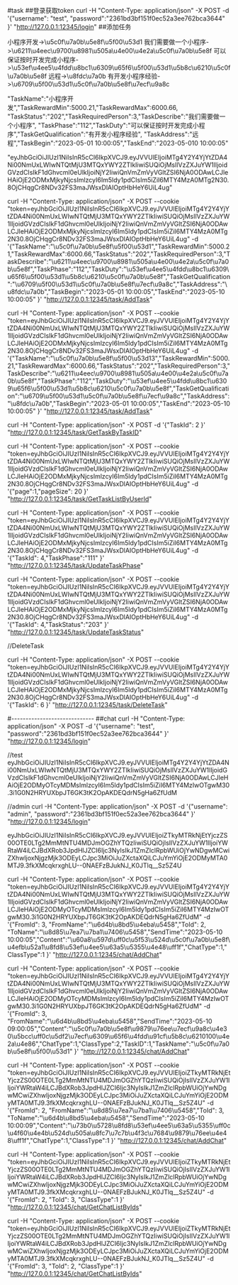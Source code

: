 #task
##登录获取token
curl -H "Content-Type: application/json" -X POST -d '{"username": "test", "password":"2361bd3bf151f0ec52a3ee762bca3644" }' "http://127.0.0.1:12345/login"
##添加任务 

小程序开发->\u5c0f\u7a0b\u5e8f\u5f00\u53d1
我们需要做一个小程序->\u6211\u4eec\u9700\u8981\u505a\u4e00\u4e2a\u5c0f\u7a0b\u5e8f
可以保证按时开发完成小程序->\u53ef\u4ee5\u4fdd\u8bc1\u6309\u65f6\u5f00\u53d1\u5b8c\u6210\u5c0f\u7a0b\u5e8f
远程->\u8fdc\u7a0b
有开发小程序经验->\u6709\u5f00\u53d1\u5c0f\u7a0b\u5e8f\u7ecf\u9a8c

"TaskName":"小程序开发","TaskRewardMin":5000.21,"TaskRewardMax":6000.66,
"TaskStatus":"202","TaskRequiredPerson":3,"TaskDescribe":"我们需要做一个小程序",
"TaskPhase":"112","TaskDuty":"可以保证按时开发完成小程序","TaskGetQualification":"有开发小程序经验",
"TaskAddress":"远程","TaskBegin":"2023-05-01 10:00:05","TaskEnd":"2023-05-010 10:00:05"                             

"eyJhbGciOiJIUzI1NiIsInR5cCI6IkpXVCJ9.eyJVVUlEIjoiMTg4Y2Y4YjYtZDA4Ni00NmUxLWIwNTQtMjU3MTQxYWY2ZTlkIiwiSUQiOjMsIlVzZXJuYW1lIjoidGVzdCIsIkF1dGhvcml0eUlkIjoiNjY2IiwiQnVmZmVyVGltZSI6NjA0ODAwLCJleHAiOjE2ODMxMjkyNjcsImlzcyI6Im5ldy1pdCIsIm5iZiI6MTY4MzA0MTg2N30.8OjCHqgCr8NDv32FS3maJWsxDlAIOptHbHeY6UiL4ug"

curl -H "Content-Type: application/json" -X POST --cookie "token=eyJhbGciOiJIUzI1NiIsInR5cCI6IkpXVCJ9.eyJVVUlEIjoiMTg4Y2Y4YjYtZDA4Ni00NmUxLWIwNTQtMjU3MTQxYWY2ZTlkIiwiSUQiOjMsIlVzZXJuYW1lIjoidGVzdCIsIkF1dGhvcml0eUlkIjoiNjY2IiwiQnVmZmVyVGltZSI6NjA0ODAwLCJleHAiOjE2ODMxMjkyNjcsImlzcyI6Im5ldy1pdCIsIm5iZiI6MTY4MzA0MTg2N30.8OjCHqgCr8NDv32FS3maJWsxDlAIOptHbHeY6UiL4ug" -d '{"TaskName":"\u5c0f\u7a0b\u5e8f\u5f00\u53d1","TaskRewardMin":5000.21,"TaskRewardMax":6000.66,"TaskStatus":"202","TaskRequiredPerson":3,"TaskDescribe":"\u6211\u4eec\u9700\u8981\u505a\u4e00\u4e2a\u5c0f\u7a0b\u5e8f","TaskPhase":"112","TaskDuty":"\u53ef\u4ee5\u4fdd\u8bc1\u6309\u65f6\u5f00\u53d1\u5b8c\u6210\u5c0f\u7a0b\u5e8f","TaskGetQualification":"\u6709\u5f00\u53d1\u5c0f\u7a0b\u5e8f\u7ecf\u9a8c","TaskAddress":"\u8fdc\u7a0b","TaskBegin":"2023-05-01 10:00:05","TaskEnd":"2023-05-10 10:00:05"   }' "http://127.0.0.1:12345/task/AddTask"

curl -H "Content-Type: application/json" -X POST --cookie "token=eyJhbGciOiJIUzI1NiIsInR5cCI6IkpXVCJ9.eyJVVUlEIjoiMTg4Y2Y4YjYtZDA4Ni00NmUxLWIwNTQtMjU3MTQxYWY2ZTlkIiwiSUQiOjMsIlVzZXJuYW1lIjoidGVzdCIsIkF1dGhvcml0eUlkIjoiNjY2IiwiQnVmZmVyVGltZSI6NjA0ODAwLCJleHAiOjE2ODMxMjkyNjcsImlzcyI6Im5ldy1pdCIsIm5iZiI6MTY4MzA0MTg2N30.8OjCHqgCr8NDv32FS3maJWsxDlAIOptHbHeY6UiL4ug" -d '{"TaskName":"\u5c0f\u7a0b\u5e8f\u5f00\u53d13","TaskRewardMin":5000.21,"TaskRewardMax":6000.66,"TaskStatus":"202","TaskRequiredPerson":3,"TaskDescribe":"\u6211\u4eec\u9700\u8981\u505a\u4e00\u4e2a\u5c0f\u7a0b\u5e8f","TaskPhase":"112","TaskDuty":"\u53ef\u4ee5\u4fdd\u8bc1\u6309\u65f6\u5f00\u53d1\u5b8c\u6210\u5c0f\u7a0b\u5e8f","TaskGetQualification":"\u6709\u5f00\u53d1\u5c0f\u7a0b\u5e8f\u7ecf\u9a8c","TaskAddress":"\u8fdc\u7a0b","TaskBegin":"2023-05-01 10:00:05","TaskEnd":"2023-05-10 10:00:05"   }' "http://127.0.0.1:12345/task/AddTask"


curl -H "Content-Type: application/json" -X POST -d '{"TaskId": 2 }' "http://127.0.0.1:12345/task/GetTaskByTaskID"

curl -H "Content-Type: application/json" -X POST --cookie "token=eyJhbGciOiJIUzI1NiIsInR5cCI6IkpXVCJ9.eyJVVUlEIjoiMTg4Y2Y4YjYtZDA4Ni00NmUxLWIwNTQtMjU3MTQxYWY2ZTlkIiwiSUQiOjMsIlVzZXJuYW1lIjoidGVzdCIsIkF1dGhvcml0eUlkIjoiNjY2IiwiQnVmZmVyVGltZSI6NjA0ODAwLCJleHAiOjE2ODMxMjkyNjcsImlzcyI6Im5ldy1pdCIsIm5iZiI6MTY4MzA0MTg2N30.8OjCHqgCr8NDv32FS3maJWsxDlAIOptHbHeY6UiL4ug" -d '{"page":1,"pageSize": 20 }' "http://127.0.0.1:12345/task/GetTaskListByUserId"


curl -H "Content-Type: application/json" -X POST --cookie "token=eyJhbGciOiJIUzI1NiIsInR5cCI6IkpXVCJ9.eyJVVUlEIjoiMTg4Y2Y4YjYtZDA4Ni00NmUxLWIwNTQtMjU3MTQxYWY2ZTlkIiwiSUQiOjMsIlVzZXJuYW1lIjoidGVzdCIsIkF1dGhvcml0eUlkIjoiNjY2IiwiQnVmZmVyVGltZSI6NjA0ODAwLCJleHAiOjE2ODMxMjkyNjcsImlzcyI6Im5ldy1pdCIsIm5iZiI6MTY4MzA0MTg2N30.8OjCHqgCr8NDv32FS3maJWsxDlAIOptHbHeY6UiL4ug" -d '{"TaskId": 4,"TaskPhase":"111" }' "http://127.0.0.1:12345/task/UpdateTaskPhase"

curl -H "Content-Type: application/json" -X POST --cookie "token=eyJhbGciOiJIUzI1NiIsInR5cCI6IkpXVCJ9.eyJVVUlEIjoiMTg4Y2Y4YjYtZDA4Ni00NmUxLWIwNTQtMjU3MTQxYWY2ZTlkIiwiSUQiOjMsIlVzZXJuYW1lIjoidGVzdCIsIkF1dGhvcml0eUlkIjoiNjY2IiwiQnVmZmVyVGltZSI6NjA0ODAwLCJleHAiOjE2ODMxMjkyNjcsImlzcyI6Im5ldy1pdCIsIm5iZiI6MTY4MzA0MTg2N30.8OjCHqgCr8NDv32FS3maJWsxDlAIOptHbHeY6UiL4ug" -d '{"TaskId": 4,"TaskStatus":"203" }' "http://127.0.0.1:12345/task/UpdateTaskStatus"

//DeleteTask

curl -H "Content-Type: application/json" -X POST --cookie "token=eyJhbGciOiJIUzI1NiIsInR5cCI6IkpXVCJ9.eyJVVUlEIjoiMTg4Y2Y4YjYtZDA4Ni00NmUxLWIwNTQtMjU3MTQxYWY2ZTlkIiwiSUQiOjMsIlVzZXJuYW1lIjoidGVzdCIsIkF1dGhvcml0eUlkIjoiNjY2IiwiQnVmZmVyVGltZSI6NjA0ODAwLCJleHAiOjE2ODMxMjkyNjcsImlzcyI6Im5ldy1pdCIsIm5iZiI6MTY4MzA0MTg2N30.8OjCHqgCr8NDv32FS3maJWsxDlAIOptHbHeY6UiL4ug" -d '{"TaskId": 6 }' "http://127.0.0.1:12345/task/DeleteTask"


#-----------------------------
##chat
curl -H "Content-Type: application/json" -X POST -d '{"username": "test", "password":"2361bd3bf151f0ec52a3ee762bca3644" }' "http://127.0.0.1:12345/login"

//test
eyJhbGciOiJIUzI1NiIsInR5cCI6IkpXVCJ9.eyJVVUlEIjoiMTg4Y2Y4YjYtZDA4Ni00NmUxLWIwNTQtMjU3MTQxYWY2ZTlkIiwiSUQiOjMsIlVzZXJuYW1lIjoidGVzdCIsIkF1dGhvcml0eUlkIjoiNjY2IiwiQnVmZmVyVGltZSI6NjA0ODAwLCJleHAiOjE2ODMyOTcyMDMsImlzcyI6Im5ldy1pdCIsIm5iZiI6MTY4MzIwOTgwM30.3i1G0N2HRYUXbpJT6GK3tK2OpAKDEQdrN5gHa6ZfUdM

//admin
curl -H "Content-Type: application/json" -X POST -d '{"username": "admin", "password":"2361bd3bf151f0ec52a3ee762bca3644" }' "http://127.0.0.1:12345/login"

eyJhbGciOiJIUzI1NiIsInR5cCI6IkpXVCJ9.eyJVVUlEIjoiZTkyMTRkNjEtYjczZS00OTE0LTg2MmMtNTU4MDJmOGZhYTQzIiwiSUQiOjIsIlVzZXJuYW1lIjoiYWRtaW4iLCJBdXRob3JpdHlJZCI6Ijc3NyIsIkJ1ZmZlclRpbWUiOjYwNDgwMCwiZXhwIjoxNjgzMjk3ODEyLCJpc3MiOiJuZXctaXQiLCJuYmYiOjE2ODMyMTA0MTJ9.3fkXMcqkrxghLU--0NAEFzBJukNJ_K0JTlq__Sz5Z4U


curl -H "Content-Type: application/json" -X POST --cookie "token=eyJhbGciOiJIUzI1NiIsInR5cCI6IkpXVCJ9.eyJVVUlEIjoiMTg4Y2Y4YjYtZDA4Ni00NmUxLWIwNTQtMjU3MTQxYWY2ZTlkIiwiSUQiOjMsIlVzZXJuYW1lIjoidGVzdCIsIkF1dGhvcml0eUlkIjoiNjY2IiwiQnVmZmVyVGltZSI6NjA0ODAwLCJleHAiOjE2ODMyOTcyMDMsImlzcyI6Im5ldy1pdCIsIm5iZiI6MTY4MzIwOTgwM30.3i1G0N2HRYUXbpJT6GK3tK2OpAKDEQdrN5gHa6ZfUdM" -d '{"FromId": 3, "FromName":"\u6d4b\u8bd5\u4eba\u5458","ToId": 2, "ToName":"\u8d85\u7ea7\u7ba1\u7406\u5458","SendTime":"2023-05-10 10:00:05","Content":"\u60a8\u597d\uff0c\u5f53\u524d\u5c0f\u7a0b\u5e8f\u4efb\u52a1\u8fd8\u53ef\u4ee5\u63a5\u5355\u4e48\uff1f","ChatType":1,"ClassType":1 }' "http://127.0.0.1:12345/chat/AddChat"


curl -H "Content-Type: application/json" -X POST --cookie "token=eyJhbGciOiJIUzI1NiIsInR5cCI6IkpXVCJ9.eyJVVUlEIjoiMTg4Y2Y4YjYtZDA4Ni00NmUxLWIwNTQtMjU3MTQxYWY2ZTlkIiwiSUQiOjMsIlVzZXJuYW1lIjoidGVzdCIsIkF1dGhvcml0eUlkIjoiNjY2IiwiQnVmZmVyVGltZSI6NjA0ODAwLCJleHAiOjE2ODMyOTcyMDMsImlzcyI6Im5ldy1pdCIsIm5iZiI6MTY4MzIwOTgwM30.3i1G0N2HRYUXbpJT6GK3tK2OpAKDEQdrN5gHa6ZfUdM" -d '{"FromId": 3, "FromName":"\u6d4b\u8bd5\u4eba\u5458","SendTime":"2023-05-10 09:00:05","Content":"\u5c0f\u7a0b\u5e8f\u9879\u76ee\u7ecf\u9a8c\u4e30\u5bcc\uff0c\u5df2\u7ecf\u6309\u65f6\u4fdd\u91cf\u5b8c\u6210100\u4e2a\u4e86","ChatType":1,"ClassType":2,"TaskID":1,"TaskName":"\u5c0f\u7a0b\u5e8f\u5f00\u53d1" }' "http://127.0.0.1:12345/chat/AddChat"



curl -H "Content-Type: application/json" -X POST --cookie "token=eyJhbGciOiJIUzI1NiIsInR5cCI6IkpXVCJ9.eyJVVUlEIjoiZTkyMTRkNjEtYjczZS00OTE0LTg2MmMtNTU4MDJmOGZhYTQzIiwiSUQiOjIsIlVzZXJuYW1lIjoiYWRtaW4iLCJBdXRob3JpdHlJZCI6Ijc3NyIsIkJ1ZmZlclRpbWUiOjYwNDgwMCwiZXhwIjoxNjgzMjk3ODEyLCJpc3MiOiJuZXctaXQiLCJuYmYiOjE2ODMyMTA0MTJ9.3fkXMcqkrxghLU--0NAEFzBJukNJ_K0JTlq__Sz5Z4U" -d '{"FromId": 2, "FromName":"\u8d85\u7ea7\u7ba1\u7406\u5458","ToId": 3, "ToName":"\u6d4b\u8bd5\u4eba\u5458","SendTime":"2023-05-10 10:00:09","Content":"\u73b0\u5728\u8fd8\u53ef\u4ee5\u63a5\u5355\uff0c\u4f60\u4e4b\u524d\u505a\u8fc7\u7c7b\u4f3c\u7684\u9879\u76ee\u4e48\uff1f","ChatType":1,"ClassType":1 }' "http://127.0.0.1:12345/chat/AddChat"


curl -H "Content-Type: application/json" -X POST --cookie "token=eyJhbGciOiJIUzI1NiIsInR5cCI6IkpXVCJ9.eyJVVUlEIjoiZTkyMTRkNjEtYjczZS00OTE0LTg2MmMtNTU4MDJmOGZhYTQzIiwiSUQiOjIsIlVzZXJuYW1lIjoiYWRtaW4iLCJBdXRob3JpdHlJZCI6Ijc3NyIsIkJ1ZmZlclRpbWUiOjYwNDgwMCwiZXhwIjoxNjgzMjk3ODEyLCJpc3MiOiJuZXctaXQiLCJuYmYiOjE2ODMyMTA0MTJ9.3fkXMcqkrxghLU--0NAEFzBJukNJ_K0JTlq__Sz5Z4U" -d '{"FromId": 2, "ToId": 3, "ClassType":1 }' "http://127.0.0.1:12345/chat/GetChatListByIds"


curl -H "Content-Type: application/json" -X POST --cookie "token=eyJhbGciOiJIUzI1NiIsInR5cCI6IkpXVCJ9.eyJVVUlEIjoiZTkyMTRkNjEtYjczZS00OTE0LTg2MmMtNTU4MDJmOGZhYTQzIiwiSUQiOjIsIlVzZXJuYW1lIjoiYWRtaW4iLCJBdXRob3JpdHlJZCI6Ijc3NyIsIkJ1ZmZlclRpbWUiOjYwNDgwMCwiZXhwIjoxNjgzMjk3ODEyLCJpc3MiOiJuZXctaXQiLCJuYmYiOjE2ODMyMTA0MTJ9.3fkXMcqkrxghLU--0NAEFzBJukNJ_K0JTlq__Sz5Z4U" -d '{"FromId": 3, "ToId": 2, "ClassType":1 }' "http://127.0.0.1:12345/chat/GetChatListByIds"

